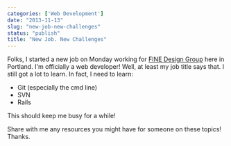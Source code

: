 ```yaml
---
categories: ['Web Development']
date: "2013-11-13"
slug: "new-job-new-challenges"
status: "publish"
title: "New Job. New Challenges"
---
```


Folks, I started a new job on Monday working for [FINE Design Group](http://www.finedesigngroup.com) here in Portland. I'm officially a web developer! Well, at least my job title says that. I still got a lot to learn. In fact, I need to learn:

- Git (especially the cmd line)
- SVN
- Rails

This should keep me busy for a while!

Share with me any resources you might have for someone on these topics! Thanks.

